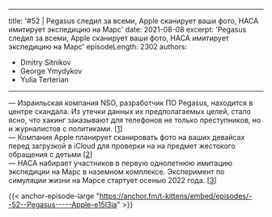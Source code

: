 
---
title: '#52 | Pegasus следил за всеми, Apple сканирует ваши фото, НАСА имитирует экспедицию на Марс'
date: 2021-08-08
excerpt: 'Pegasus следил за всеми, Apple сканирует ваши фото, НАСА имитирует экспедицию на Марс'
episodeLength: 2302
authors:
  - Dmitry Sitnikov
  - George Ymydykov
  - Yulia Terterian
---

— Израильская компания NSO, разработчик ПО Pegasus, находится в центре скандала. Из утечки данных их предполагаемых целей, стало ясно, что хакинг заказывают для телефонов не только преступников, но и журналистов с политиками. [[1](https://www.theguardian.com/news/series/pegasus-project)]<br/>
— Компания Apple планирует сканировать фото на ваших девайсах перед загрузкой в iCloud для проверки на на предмет жестокого обращения с детьми [[2](https://www.theguardian.com/technology/2021/aug/06/apple-plans-to-scan-us-iphones-for-child-sexual-abuse-images)]<br/>
— НАСА набирает участников в первую однолетнюю имитацию экспедиции на Марс в наземном комплексе. Эксперимент по симуляции жизни на Марсе стартует осенью 2022 года. [[3](https://www.nasa.gov/feature/nasa-is-recruiting-for-yearlong-simulated-mars-mission)]

{{< anchor-episode-large "https://anchor.fm/t-kittens/embed/episodes/--52--Pegasus-----Apple-e15l3ia" >}}
